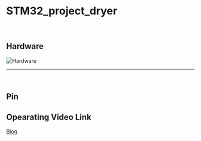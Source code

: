 # STM32_project_dryer
<br />

## Hardware 
![Hardware](https://github.com/yujuhwan/STM32_project_dryer/assets/95038030/5bd675cd-19c6-44c9-947b-36d04011a4cd)

---

<br />

## Pin 

## Opearating Video Link
[Blog](https://blog.naver.com/u_j00/223110751645)
  
  

